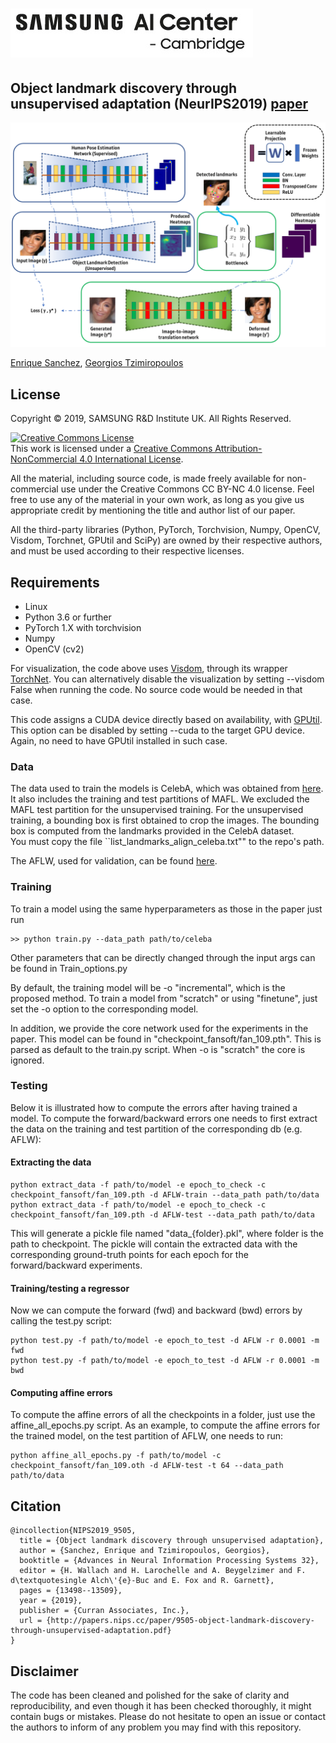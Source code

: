 # [![logo](SAIC_logo_black.jpg)](https://research.samsung.com/aicenter_cambridge)
## Object landmark discovery through unsupervised adaptation (NeurIPS2019) [paper](https://papers.nips.cc/paper/9505-object-landmark-discovery-through-unsupervised-adaptation.pdf)

![logo](pipeline.png)

[Enrique Sanchez](http://esanchezlozano.github.io), [Georgios Tzimiropoulos](http://www.cs.nott.ac.uk/~pszyt/)

## License

Copyright © 2019, SAMSUNG R&D Institute UK. All Rights Reserved.

<a rel="license" href="http://creativecommons.org/licenses/by-nc/4.0/"><img alt="Creative Commons License" style="border-width:0" src="https://i.creativecommons.org/l/by-nc/4.0/88x31.png" /></a><br />This work is licensed under a <a rel="license" href="http://creativecommons.org/licenses/by-nc/4.0/">Creative Commons Attribution-NonCommercial 4.0 International License</a>.

All the material, including source code, is made freely available for non-commercial use under the Creative Commons CC BY-NC 4.0 license. Feel free to use any of the material in your own work, as long as you give us appropriate credit by mentioning the title and author list of our paper.

All the third-party libraries (Python, PyTorch, Torchvision, Numpy, OpenCV, Visdom, Torchnet, GPUtil and SciPy) are owned by their respective authors, and must be used according to their respective licenses. 

## Requirements
* Linux
* Python 3.6 or further 
* PyTorch 1.X with torchvision
* Numpy
* OpenCV (cv2)

For visualization, the code above uses [Visdom](https://github.com/facebookresearch/visdom), through its wrapper [TorchNet](https://github.com/pytorch/tnt). You can alternatively disable the visualization by setting --visdom False when running the code. No source code would be needed in that case. 

This code assigns a CUDA device directly based on availability, with [GPUtil](https://github.com/anderskm/gputil). This option can be disabled by setting --cuda to the target GPU device. Again, no need to have GPUtil installed in such case.

### Data

The data used to train the models is CelebA, which was obtained from [here](http://www.robots.ox.ac.uk/~vgg/research/unsupervised_landmarks/resources/celeba.zip). It also includes the training and test partitions of MAFL. We excluded the MAFL test partition for the unsupervised training. For the unsupervised training, a bounding box is first obtained to crop the images. The bounding box is computed from the landmarks provided in the CelebA dataset.  
You must copy the file ``list_landmarks_align_celeba.txt"" to the repo's path.

The AFLW, used for validation, can be found [here](http://www.robots.ox.ac.uk/~vgg/research/unsupervised_landmarks/resources/aflw_release-2.zip). 

### Training

To train a model using the same hyperparameters as those in the paper just run
```
>> python train.py --data_path path/to/celeba
```
Other parameters that can be directly changed through the input args can be found in Train_options.py

By default, the training model will be -o "incremental", which is the proposed method. To train a model from "scratch" or using "finetune", just set the -o option to the corresponding model. 

In addition, we provide the core network used for the experiments in the paper. This model can be found in "checkpoint_fansoft/fan_109.pth". This is parsed as default to the train.py script. When -o is "scratch" the core is ignored. 

### Testing

Below it is illustrated how to compute the errors after having trained a model. To compute the forward/backward errors one needs to first extract the data on the training and test partition of the corresponding db (e.g. AFLW):

#### Extracting the data

```
python extract_data -f path/to/model -e epoch_to_check -c checkpoint_fansoft/fan_109.pth -d AFLW-train --data_path path/to/data
python extract_data -f path/to/model -e epoch_to_check -c checkpoint_fansoft/fan_109.pth -d AFLW-test --data_path path/to/data
```

This will generate a pickle file named "data_{folder}.pkl", where folder is the path to checkpoint. The pickle will contain the extracted data with the corresponding ground-truth points for each epoch for the forward/backward experiments. 

#### Training/testing a regressor

Now we can compute the forward (fwd) and backward (bwd) errors by calling the test.py script:

```
python test.py -f path/to/model -e epoch_to_test -d AFLW -r 0.0001 -m fwd
python test.py -f path/to/model -e epoch_to_test -d AFLW -r 0.0001 -m bwd
```

#### Computing affine errors

To compute the affine errors of all the checkpoints in a folder, just use the affine_all_epochs.py script. As an example, to compute the affine errors for the trained model, on the test partition of AFLW, one needs to run:

```
python affine_all_epochs.py -f path/to/model -c checkpoint_fansoft/fan_109.oth -d AFLW-test -t 64 --data_path path/to/data
```


## Citation

```
@incollection{NIPS2019_9505,
  title = {Object landmark discovery through unsupervised adaptation},
  author = {Sanchez, Enrique and Tzimiropoulos, Georgios},
  booktitle = {Advances in Neural Information Processing Systems 32},
  editor = {H. Wallach and H. Larochelle and A. Beygelzimer and F. d\textquotesingle Alch\'{e}-Buc and E. Fox and R. Garnett},
  pages = {13498--13509},
  year = {2019},
  publisher = {Curran Associates, Inc.},
  url = {http://papers.nips.cc/paper/9505-object-landmark-discovery-through-unsupervised-adaptation.pdf}
}
```

## Disclaimer

The code has been cleaned and polished for the sake of clarity and reproducibility, and even though it has been checked thoroughly, it might contain bugs or mistakes. Please do not hesitate to open an issue or contact the authors to inform of any problem you may find with this repository. 


